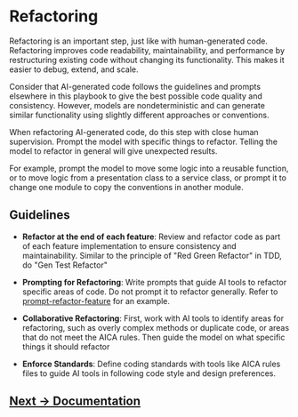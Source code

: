 # Refactoring

Refactoring is an important step, just like with human-generated code. Refactoring improves code readability, maintainability, and performance by restructuring existing code without changing its functionality. This makes it easier to debug, extend, and scale.

Consider that AI-generated code follows the guidelines and prompts elsewhere in this playbook to give the best possible code quality and consistency. However, models are nondeterministic and can generate similar functionality using slightly different approaches or conventions.

When refactoring AI-generated code, do this step with close human supervision. Prompt the model with specific things to refactor. Telling the model to refactor in general will give unexpected results.

For example, prompt the model to move some logic into a reusable function, or to move logic from a presentation class to a service class, or prompt it to change one module to copy the conventions in another module.

## Guidelines

- **Refactor at the end of each feature**: Review and refactor code as part of each feature implementation to ensure consistency and maintainability. Similar to the principle of "Red Green Refactor" in TDD, do "Gen Test Refactor"

- **Prompting for Refactoring**: Write prompts that guide AI tools to refactor specific areas of code. Do not prompt it to refactor generally. Refer to [prompt-refactor-feature](../../pages/appendix/prompt-library/refactoring/prompt-refactor-feature.md) for an example.

- **Collaborative Refactoring**: First, work with AI tools to identify areas for refactoring, such as overly complex methods or duplicate code, or areas that do not meet the AICA rules. Then guide the model on what specific things it should refactor 

- **Enforce Standards**: Define coding standards with tools like AICA rules files to guide AI tools in following code style and design preferences.

## [Next -> Documentation](documentation.md)





 
